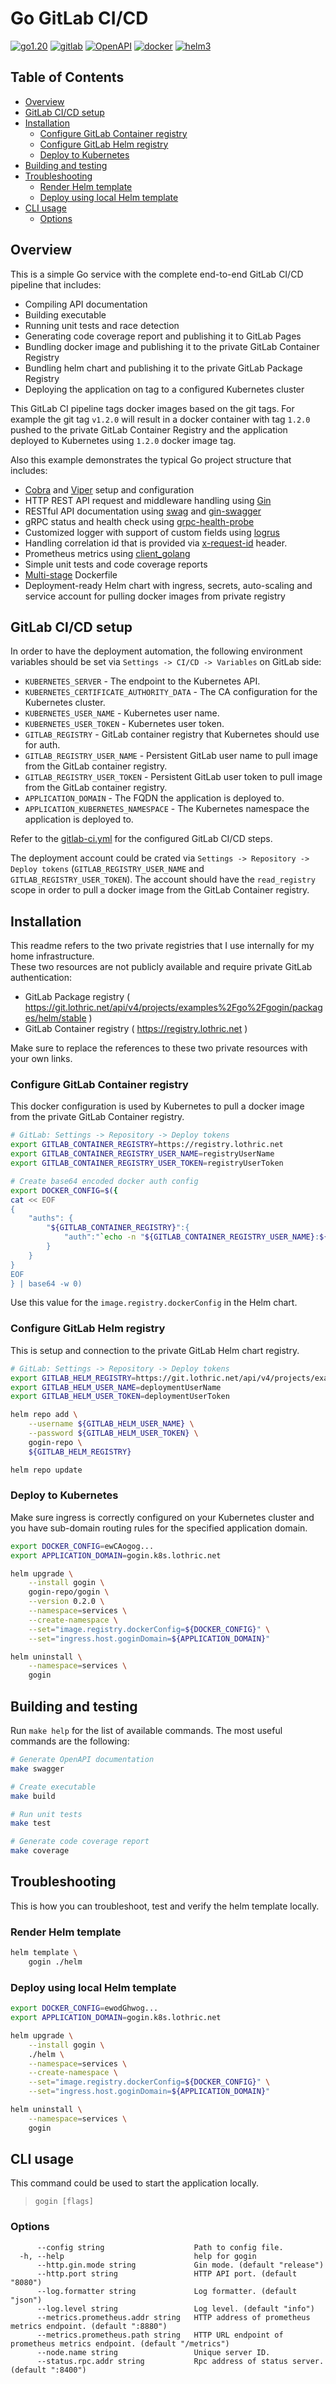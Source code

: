 # Go GitLab CI/CD <!-- omit from toc -->

[![go1.20](https://img.shields.io/badge/Go-1.20-00ADD8.svg)](https://go.dev/dl/)
[![gitlab](https://img.shields.io/badge/GitLab-CI/CD-fc6d27.svg)](https://docs.gitlab.com/ee/ci/)
[![OpenAPI](https://img.shields.io/badge/OpenAPI-2.0-84e92d.svg)](https://swagger.io/specification/v2/)
[![docker](https://img.shields.io/badge/Docker-24-0db7ed.svg)](https://docs.docker.com/engine/release-notes/24.0/)
[![helm3](https://img.shields.io/badge/Helm-3.12-0f1689.svg)](https://helm.sh/)

## Table of Contents <!-- omit from toc -->

- [Overview](#overview)
- [GitLab CI/CD setup](#gitlab-cicd-setup)
- [Installation](#installation)
  - [Configure GitLab Container registry](#configure-gitlab-container-registry)
  - [Configure GitLab Helm registry](#configure-gitlab-helm-registry)
  - [Deploy to Kubernetes](#deploy-to-kubernetes)
- [Building and testing](#building-and-testing)
- [Troubleshooting](#troubleshooting)
  - [Render Helm template](#render-helm-template)
  - [Deploy using local Helm template](#deploy-using-local-helm-template)
- [CLI usage](#cli-usage)
  - [Options](#options)

## Overview

This is a simple Go service with the complete end-to-end GitLab CI/CD pipeline that includes: 
- Compiling API documentation
- Building executable
- Running unit tests and race detection
- Generating code coverage report and publishing it to GitLab Pages
- Bundling docker image and publishing it to the private GitLab Container Registry
- Bundling helm chart and publishing it to the private GitLab Package Registry
- Deploying the application on tag to a configured Kubernetes cluster

This GitLab CI pipeline tags docker images based on the git tags.
For example the git tag `v1.2.0` will result in a docker container with tag `1.2.0` pushed to the private GitLab Container Registry and the application deployed to Kubernetes using `1.2.0` docker image tag.

Also this example demonstrates the typical Go project structure that includes:
- [Cobra](https://github.com/spf13/cobra) and [Viper](https://github.com/spf13/viper) setup and configuration
- HTTP REST API request and middleware handling using [Gin](https://github.com/gin-gonic/gin)
- RESTful API documentation using [swag](https://github.com/swaggo/swag) and [gin-swagger](https://github.com/swaggo/gin-swagger)
- gRPC status and health check using [grpc-health-probe](https://github.com/grpc-ecosystem/grpc-health-probe)
- Customized logger with support of custom fields using [logrus](https://github.com/sirupsen/logrus)
- Handling correlation id that is provided via [x-request-id](https://http.dev/x-request-id) header.
- Prometheus metrics using [client_golang](https://github.com/prometheus/client_golang)
- Simple unit tests and code coverage reports
- [Multi-stage](https://docs.docker.com/build/building/multi-stage/) Dockerfile
- Deployment-ready Helm chart with ingress, secrets, auto-scaling and service account for pulling docker images from private registry

## GitLab CI/CD setup

In order to have the deployment automation, the following environment variables should be set via `Settings -> CI/CD -> Variables` on GitLab side:
- `KUBERNETES_SERVER` - The endpoint to the Kubernetes API.
- `KUBERNETES_CERTIFICATE_AUTHORITY_DATA` - The CA configuration for the Kubernetes cluster.
- `KUBERNETES_USER_NAME` - Kubernetes user name.
- `KUBERNETES_USER_TOKEN` - Kubernetes user token.
- `GITLAB_REGISTRY` - GitLab container registry that Kubernetes should use for auth.
- `GITLAB_REGISTRY_USER_NAME` - Persistent GitLab user name to pull image from the GitLab container registry.
- `GITLAB_REGISTRY_USER_TOKEN` - Persistent GitLab user token to pull image from the GitLab container registry. 
- `APPLICATION_DOMAIN` - The FQDN the application is deployed to.
- `APPLICATION_KUBERNETES_NAMESPACE` - The Kubernetes namespace the application is deployed to.

Refer to the [gitlab-ci.yml](./.gitlab-ci.yml) for the configured GitLab CI/CD steps.

The deployment account could be crated via `Settings -> Repository -> Deploy tokens` (`GITLAB_REGISTRY_USER_NAME` and `GITLAB_REGISTRY_USER_TOKEN`). The account should have the `read_registry` scope in order to pull a docker image from the GitLab Container registry.

## Installation

This readme refers to the two private registries that I use internally for my home infrastructure.  
These two resources are not publicly available and require private GitLab authentication:  
- GitLab Package registry ( https://git.lothric.net/api/v4/projects/examples%2Fgo%2Fgogin/packages/helm/stable )
- GitLab Container registry ( https://registry.lothric.net )

Make sure to replace the references to these two private resources with your own links.

### Configure GitLab Container registry

This docker configuration is used by Kubernetes to pull a docker image from the private GitLab Container registry.

```bash
# GitLab: Settings -> Repository -> Deploy tokens
export GITLAB_CONTAINER_REGISTRY=https://registry.lothric.net
export GITLAB_CONTAINER_REGISTRY_USER_NAME=registryUserName
export GITLAB_CONTAINER_REGISTRY_USER_TOKEN=registryUserToken

# Create base64 encoded docker auth config
export DOCKER_CONFIG=$({
cat << EOF
{
    "auths": {
        "${GITLAB_CONTAINER_REGISTRY}":{
            "auth":"`echo -n "${GITLAB_CONTAINER_REGISTRY_USER_NAME}:${GITLAB_CONTAINER_REGISTRY_USER_TOKEN}" | base64 -w 0`"
        }
    }
}
EOF
} | base64 -w 0)
```

Use this value for the `image.registry.dockerConfig` in the Helm chart.

### Configure GitLab Helm registry

This is setup and connection to the private GitLab Helm chart registry.

```sh
# GitLab: Settings -> Repository -> Deploy tokens
export GITLAB_HELM_REGISTRY=https://git.lothric.net/api/v4/projects/examples%2Fgo%2Fgogin/packages/helm/stable
export GITLAB_HELM_USER_NAME=deploymentUserName
export GITLAB_HELM_USER_TOKEN=deploymentUserToken

helm repo add \
    --username ${GITLAB_HELM_USER_NAME} \
    --password ${GITLAB_HELM_USER_TOKEN} \
    gogin-repo \
    ${GITLAB_HELM_REGISTRY}

helm repo update
```

### Deploy to Kubernetes

Make sure ingress is correctly configured on your Kubernetes cluster and you have sub-domain routing rules for the specified application domain.

```sh
export DOCKER_CONFIG=ewCAogog...
export APPLICATION_DOMAIN=gogin.k8s.lothric.net

helm upgrade \
    --install gogin \
    gogin-repo/gogin \
    --version 0.2.0 \
    --namespace=services \
    --create-namespace \
    --set="image.registry.dockerConfig=${DOCKER_CONFIG}" \
    --set="ingress.host.goginDomain=${APPLICATION_DOMAIN}"

helm uninstall \
    --namespace=services \
    gogin
```

## Building and testing

Run `make help` for the list of available commands. The most useful commands are the following:
```sh
# Generate OpenAPI documentation
make swagger

# Create executable
make build

# Run unit tests
make test

# Generate code coverage report
make coverage
```

## Troubleshooting

This is how you can troubleshoot, test and verify the helm template locally.

### Render Helm template

```sh
helm template \
    gogin ./helm
```

### Deploy using local Helm template

```sh
export DOCKER_CONFIG=ewodGhwog...
export APPLICATION_DOMAIN=gogin.k8s.lothric.net

helm upgrade \
    --install gogin \
    ./helm \
    --namespace=services \
    --create-namespace \
    --set="image.registry.dockerConfig=${DOCKER_CONFIG}" \
    --set="ingress.host.goginDomain=${APPLICATION_DOMAIN}"

helm uninstall \
    --namespace=services \
    gogin
```

## CLI usage

This command could be used to start the application locally.
> `gogin [flags]`

### Options
```
      --config string                    Path to config file.
  -h, --help                             help for gogin
      --http.gin.mode string             Gin mode. (default "release")
      --http.port string                 HTTP API port. (default "8080")
      --log.formatter string             Log formatter. (default "json")
      --log.level string                 Log level. (default "info")
      --metrics.prometheus.addr string   HTTP address of prometheus metrics endpoint. (default ":8880")
      --metrics.prometheus.path string   HTTP URL endpoint of prometheus metrics endpoint. (default "/metrics")
      --node.name string                 Unique server ID.
      --status.rpc.addr string           Rpc address of status server. (default ":8400")
```